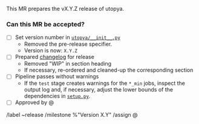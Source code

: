 <!-- Use this template for MRs that prepare for a utopya release. -->

<!-- 1 - Set as MR title: Prepare release of vX.Y.Z -->

<!-- 2 - Fill in the MR description and the checklist below. -->

This MR prepares the vX.Y.Z release of utopya.


### Can this MR be accepted?
- [ ] Set version number in [`utopya/__init__.py`](utopya/__init__.py)
   - Removed the pre-release specifier.
   - Version is now: `X.Y.Z`
- [ ] Prepared [changelog](CHANGELOG.md) for release
   - Removed "WIP" in section heading
   - If necessary, re-ordered and cleaned-up the corresponding section
- [ ] Pipeline passes without warnings
   - If the `test` stage creates warnings for the `*_min` jobs, inspect the output log and, if necessary, adjust the lower bounds of the dependencies in [`setup.py`](setup.py).
- [ ] Approved by @  <!-- only necessary if there are substantial changes -->

<!-- 3 - If you are not allowed to merge, assign a maintainer now. -->

<!-- 4 - Adjust the following quick commands: -->
/label ~release
/milestone %"Version X.Y"
/assign @
